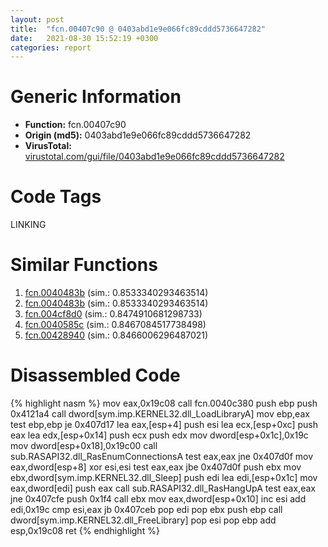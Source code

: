```yaml
---
layout: post
title:  "fcn.00407c90 @ 0403abd1e9e066fc89cddd5736647282"
date:   2021-08-30 15:52:19 +0300
categories: report
---
```


# Generic Information
- **Function:** fcn.00407c90
- **Origin (md5):** 0403abd1e9e066fc89cddd5736647282
- **VirusTotal:** [virustotal.com/gui/file/0403abd1e9e066fc89cddd5736647282][virustotal_ref]

# Code Tags
<span class="tag" id="LINKING">LINKING</span>


# Similar Functions

1. [fcn.0040483b][similar_1_ref] (sim.: 0.8533340293463514)
2. [fcn.0040483b][similar_2_ref] (sim.: 0.8533340293463514)
3. [fcn.004cf8d0][similar_3_ref] (sim.: 0.8474910681298733)
4. [fcn.0040585c][similar_4_ref] (sim.: 0.8467084517738498)
5. [fcn.00428940][similar_5_ref] (sim.: 0.8466006296487021)


# Disassembled Code

{% highlight nasm %}
mov eax,0x19c08
call fcn.0040c380
push ebp
push 0x4121a4
call dword[sym.imp.KERNEL32.dll_LoadLibraryA]
mov ebp,eax
test ebp,ebp
je 0x407d17
lea eax,[esp+4]
push esi
lea ecx,[esp+0xc]
push eax
lea edx,[esp+0x14]
push ecx
push edx
mov dword[esp+0x1c],0x19c
mov dword[esp+0x18],0x19c00
call sub.RASAPI32.dll_RasEnumConnectionsA
test eax,eax
jne 0x407d0f
mov eax,dword[esp+8]
xor esi,esi
test eax,eax
jbe 0x407d0f
push ebx
mov ebx,dword[sym.imp.KERNEL32.dll_Sleep]
push edi
lea edi,[esp+0x1c]
mov eax,dword[edi]
push eax
call sub.RASAPI32.dll_RasHangUpA
test eax,eax
jne 0x407cfe
push 0x1f4
call ebx
mov eax,dword[esp+0x10]
inc esi
add edi,0x19c
cmp esi,eax
jb 0x407ceb
pop edi
pop ebx
push ebp
call dword[sym.imp.KERNEL32.dll_FreeLibrary]
pop esi
pop ebp
add esp,0x19c08
ret 
{% endhighlight %}


[similar_1_ref]: /report/fcn.0040483b@617bd594ba13d0dcc08a315774c342d4
[similar_2_ref]: /report/fcn.0040483b@b8b9b802e96d8e813c605554cf6f7018
[similar_3_ref]: /report/fcn.004cf8d0@279a61b1e76da49531f1f16fd1102a2d
[similar_4_ref]: /report/fcn.0040585c@470263fe7e7cc115b95cd041d643e3b5
[similar_5_ref]: /report/fcn.00428940@1123b7aa5760238fe93045e585b8234c
[virustotal_ref]: https://www.virustotal.com/gui/file/0403abd1e9e066fc89cddd5736647282